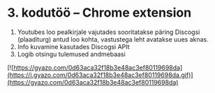 # 3. kodutöö – Chrome extension

1. Youtubes loo pealkirjale vajutades sooritatakse päring Discogsi (plaaditurg) antud loo kohta, vastustega leht avatakse
 uues aknas.
2. Info kuvamine kasutades Discogsi APIt
3. Logib otsingu tulemused andmebaasi


[![https://gyazo.com/0d63aca32f18b3e48ac3ef80119698da](https://i.gyazo.com/0d63aca32f18b3e48ac3ef80119698da.gif)](https://gyazo.com/0d63aca32f18b3e48ac3ef80119698da)

